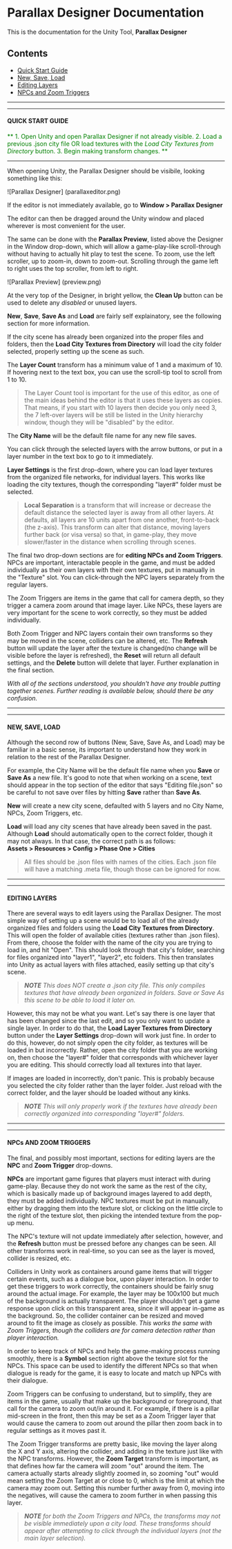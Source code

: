 # Parallax Designer Documentation
This is the documentation for the Unity Tool, **Parallax Designer** 

## Contents
* [Quick Start Guide](#quick)
* [New, Save, Load](#files)
* [Editing Layers](#edit)
* [NPCs and Zoom Triggers](#npc)

***

***
#### <a name="quick"> QUICK START GUIDE </a>

<span style="color:green">** 1. Open Unity and open Parallax Designer if not already visible. 
2. Load a previous .json city file OR load textures with the *Load City Textures from Directory* button. 
3. Begin making transform changes. **</span>

***

When opening Unity, the Parallax Designer should be visibile, looking something like this: 

![Parallax Designer]
(parallaxeditor.png)

If the editor is not immediately available, go to **Window > Parallax Designer**

The editor can then be dragged around the Unity window and placed wherever is most convenient for the user. 

The same can be done with the **Parallax Preview**, listed above the Designer in the Window drop-down, which will allow a game-play-like scroll-through without having to actually hit play to test the scene. To zoom, use the left scroller, up to zoom-in, down to zoom-out. Scrolling through the game left to right uses the top scroller, from left to right. 

![Parallax Preview]
(preview.png)

At the very top of the Designer, in bright yellow, the **Clean Up** button can be used to delete any *disabled* or unused layers. 

**New**, **Save**, **Save As** and **Load** are fairly self explainatory, see the following section for more information.  

If the city scene has already been organized into the proper files and folders, then the **Load City Textures from Directory** will load the city folder selected, properly setting up the scene as such. 

The **Layer Count** transform has a minimum value of 1 and a maximum of 10. If hovering next to the text box, you can use the scroll-tip tool to scroll from 1 to 10.
> The Layer Count tool is important for the use of this editor, as one of the main ideas behind the editor is that it uses these layers as copies. That means, if you start with 10 layers then decide you only need 3, the 7 left-over layers will be still be listed in the Unity hierarchy window, though they will be "disabled" by the editor. 

The **City Name** will be the default file name for any new file saves. 

You can click through the selected layers with the arrow buttons, or put in a layer number in the text box to go to it immediately. 

**Layer Settings** is the first drop-down, where you can load layer textures from the organized file networks, for individual layers. This works like loading the city textures, though the corresponding "layer#" folder must be selected. 
>**Local Separation** is a transform that will increase or decrease the default distance the selected layer is away from all other layers. At defaults, all layers are 10 units apart from one another, front-to-back (the z-axis). This transform can alter that distance, moving layers further back (or visa versa) so that, in game-play, they move slower/faster in the distance when scrolling through scenes. 

The final two drop-down sections are for **editing NPCs and Zoom Triggers**. NPCs are important, interactable people in the game, and must be added individually as their own layers with their own textures, put in manually in the "Texture" slot. You can click-through the NPC layers separately from the regular layers.  

The Zoom Triggers are items in the game that call for camera depth, so they trigger a camera zoom around that image layer. Like NPCs, these layers are very important for the scene to work correctly, so they must be added individually. 

Both Zoom Trigger and NPC layers contain their own transforms so they may be moved in the scene, colliders can be altered, etc. The **Refresh** button will update the layer after the texture is changed(no change will be visible before the layer is refreshed), the **Reset** will return all default settings, and the **Delete** button will delete that layer. Further explanation in the final section.

*With all of the sections understood, you shouldn't have any trouble putting together scenes. Further reading is available below, should there be any confusion.*

***

***
#### <a name="files"> NEW, SAVE, LOAD </a>

Although the second row of buttons (New, Save, Save As, and Load) may be familiar in a basic sense, its important to understand how they work in relation to the rest of the Parallax Designer. 

For example, the City Name will be the default file name when you **Save** or **Save As** a new file. It's good to note that when working on a scene, text should appear in the top section of the editor that says "Editing file.json" so be careful to not save over files by hitting **Save** rather than **Save As**. 

**New** will create a new city scene, defaulted with 5 layers and no City Name, NPCs, Zoom Triggers, etc. 

**Load** will load any city scenes that have already been saved in the past. Although **Load** should automatically open to the correct folder, though it may not always. In that case, the correct path is as follows:  
**Assets > Resources > Config > Phase One > Cities**
> All files should be .json files with names of the cities. Each .json file will have a matching .meta file, though those can be ignored for now. 

***

***
#### <a name="edit"> EDITING LAYERS </a>

There are several ways to edit layers using the Parallax Designer. The most simple way of setting up a scene would be to load all of the already organized files and folders using the **Load City Textures from Directory**. This will open the folder of available cities (textures rather than .json files). From there, choose the folder with the name of the city you are trying to load in, and hit "Open". This should look through that city's folder, searching for files organized into "layer1", "layer2", etc folders. This then translates into Unity as actual layers with files attached, easily setting up that city's scene.
> _**NOTE** This does NOT create a .json city file. This only compiles textures that have already been organized in folders. Save or Save As this scene to be able to load it later on._

However, this may not be what you want. Let's say there is one layer that has been changed since the last edit, and so you only want to update a single layer. In order to do that, the **Load Layer Textures from Directory** button under the **Layer Settings** drop-down will work just fine. In order to do this, however, do not simply open the city folder, as textures will be loaded in but incorrectly. Rather, open the city folder that you are working on, then choose the "layer#" folder that corresponds with whichever layer you are editing. This should correctly load all textures into that layer.  

If images are loaded in incorrectly, don't panic. This is probably because you selected the city folder rather than the layer folder. Just reload with the correct folder, and the layer should be loaded without any kinks. 
>_**NOTE** This will only properly work if the textures have already been correctly organized into corresponding "layer#" folders._

***

***
#### <a name="npc"> NPCs AND ZOOM TRIGGERS </a>

The final, and possibly most important, sections for editing layers are the **NPC** and **Zoom Trigger** drop-downs. 

**NPCs** are important game figures that players must interact with during game-play. Because they do not work the same as the rest of the city, which is basically made up of background images layered to add depth, they must be added individually. NPC textures must be put in manually, either by dragging them into the texture slot, or clicking on the little circle to the right of the texture slot, then picking the intended texture from the pop-up menu. 

The NPC's texture will not update immediately after selection, however, and the **Refresh** button must be pressed before any changes can be seen. All other transforms work in real-time, so you can see as the layer is moved, collider is resized, etc. 

Colliders in Unity work as containers around game items that will trigger certain events, such as a dialogue box, upon player interaction. In order to get these triggers to work correctly, the containers should be fairly snug around the actual image. For example, the layer may be 100x100 but much of the background is actually transparent. The player shouldn't get a game response upon click on this transparent area, since it will appear in-game as the background. So, the collider container can be resized and moved around to fit the image as closely as possible. 
*This works the same with Zoom Triggers, though the colliders are for camera detection rather than player interaction.*

In order to keep track of NPCs and help the game-making process running smoothly, there is a **Symbol** section right above the texture slot for the NPCs. This space can be used to identify the different NPCs so that when dialogue is ready for the game, it is easy to locate and match up NPCs with their dialogue. 

Zoom Triggers can be confusing to understand, but to simplify, they are items in the game, usually that make up the background or foreground, that call for the camera to zoom out/in around it. For example, if there is a pillar mid-screen in the front, then this may be set as a Zoom Trigger layer that would cause the camera to zoom out around the pillar then zoom back in to regular settings as it moves past it. 

The Zoom Trigger transforms are pretty basic, like moving the layer along the X and Y axis, altering the collider, and adding in the texture just like with the NPC transforms. However, the **Zoom Target** transform is important, as that defines how far the camera will zoom "out" around the item. The camera actually starts already slightly zoomed in, so zooming "out" would mean setting the Zoom Target at or close to 0, which is the limit at which the camera may zoom out. Setting this number further away from 0, moving into the negatives, will cause the camera to zoom further in when passing this layer. 

> _**NOTE** for both the Zoom Triggers and NPCs, the transforms may not be visible immediately upon a city load. These transforms should appear after attempting to click through the individual layers (not the main layer selection)._
